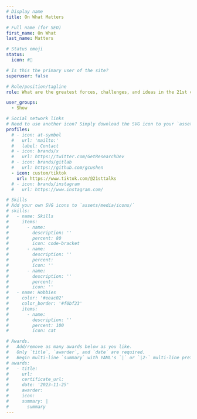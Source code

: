 ```yaml
---
# Display name
title: On What Matters

# Full name (for SEO)
first_name: On What
last_name: Matters

# Status emoji
status:
  icon: #🌊

# Is this the primary user of the site?
superuser: false

# Role/position/tagline
role: What are the greatest forces, challenges, and ideas in the 21st century?

user_groups:
  - Show

# Social network links
# Need to use another icon? Simply download the SVG icon to your `assets/media/icons/` folder.
profiles:
  # - icon: at-symbol
  #   url: 'mailto:'
  #   label: Contact
  # - icon: brands/x
  #   url: https://twitter.com/GetResearchDev
  # - icon: brands/gitlab
  #   url: https://github.com/gcushen
  - icon: custom/tiktok
    url: https://www.tiktok.com/@21sttalks
  # - icon: brands/instagram
  #   url: https://www.instagram.com/

# Skills
# Add your own SVG icons to `assets/media/icons/`
# skills:
#   - name: Skills
#     items:
#       - name: 
#         description: ''
#         percent: 80
#         icon: code-bracket
#       - name: 
#         description: ''
#         percent: 
#         icon: ''
#       - name: 
#         description: ''
#         percent: 
#         icon: ''
#   - name: Hobbies
#     color: '#eeac02'
#     color_border: '#f0bf23'
#     items:
#       - name: 
#         description: ''
#         percent: 100
#         icon: cat

# Awards.
#   Add/remove as many awards below as you like.
#   Only `title`, `awarder`, and `date` are required.
#   Begin multi-line `summary` with YAML's `|` or `|2-` multi-line prefix and indent 2 spaces below.
# awards:
#   - title: 
#     url: 
#     certificate_url: 
#     date: '2023-11-25'
#     awarder: 
#     icon: 
#     summary: |
#       summary
---
```


<!-- ###  Technological developments today are going to have massive repercussions on both the near and long-term future; everyone has a right to be part of the conversations surrounding them. -->

<!-- WORK IN PROGRESS

Check out the current [site](https://xriskpodcast.com)! -->